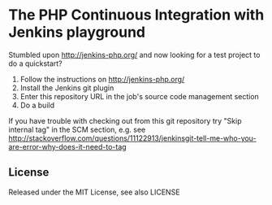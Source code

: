 # The PHP Continuous Integration with Jenkins playground

Stumbled upon http://jenkins-php.org/ and now looking for a test project 
to do a quickstart?

1) Follow the instructions on http://jenkins-php.org/
2) Install the Jenkins git plugin
3) Enter this repository URL in the job's source code management section
4) Do a build

If you have trouble with checking out from this git repository try "Skip internal 
tag" in the SCM section, e.g. see http://stackoverflow.com/questions/11122913/jenkinsgit-tell-me-who-you-are-error-why-does-it-need-to-tag  

## License

Released under the MIT License, see also LICENSE
